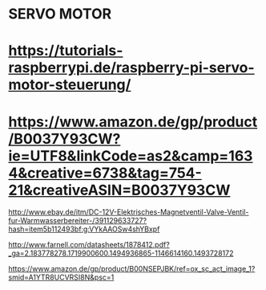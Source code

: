 
 # SERVO MOTOR
# https://tutorials-raspberrypi.de/raspberry-pi-servo-motor-steuerung/
# https://www.amazon.de/gp/product/B0037Y93CW?ie=UTF8&linkCode=as2&camp=1634&creative=6738&tag=754-21&creativeASIN=B0037Y93CW

http://www.ebay.de/itm/DC-12V-Elektrisches-Magnetventil-Valve-Ventil-fur-Warmwasserbereiter-/391129633727?hash=item5b112493bf:g:VYkAAOSw4shYBxpf

http://www.farnell.com/datasheets/1878412.pdf?_ga=2.183778278.1719900600.1494936865-1146614160.1493728172

https://www.amazon.de/gp/product/B00NSEPJBK/ref=ox_sc_act_image_1?smid=A1YTR8UCVRSI8N&psc=1
